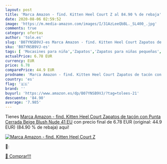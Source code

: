 ```yaml
---
layout: post
title: 'Marca Amazon - find. Kitten Heel Court Z al 84.90 % de rebaja'
date: 2020-08-06 02:59:52
image: 'https://m.media-amazon.com/images/I/31AzLeeQbBL._SL400_.jpg'
comments: true
category: ofertas
author: 'tole.es'
slug: 'B07YNSB9VJ-es Marca Amazon - find. Kitten Heel Court Zapatos de tacón...'
sku: 'B07YNSB9VJ-es'
tags: [ 'Mocasines para niña','Zapatos','Zapatos para niñas pequeñas','Zapatos y complementos','zapatos', ]
actualPrice: 6.78 EUR
currency: EUR
price: 6.78
comparePrice: 44.9 EUR
prodname: 'Marca Amazon - find. Kitten Heel Court Zapatos de tacón con Punta Cerrada  Beige  Blush  Nude   41 EU'
country: 'es'
flag: '🇪🇸'
brand: ''
buyurl: 'https://www.amazon.es/dp/B07YNSB9VJ/?tag=tolees-21'
descuento: '84.90'
average: '7.985'
---
```


Tienes [Marca Amazon - find. Kitten Heel Court Zapatos de tacón con Punta Cerrada  Beige  Blush  Nude   41 EU](https://www.amazon.es/dp/B07YNSB9VJ/?tag=tolees-21) con precio final de  6.78 EUR (original: 44.9 EUR) (84.90 %  de rebaja) aqui!

[![Marca Amazon - find. Kitten Heel Court Z](https://m.media-amazon.com/images/I/31AzLeeQbBL._SL400_.jpg)](https://www.amazon.es/dp/B07YNSB9VJ/?tag=tolees-21)

🔎:


[🛒 Comprar!!!](https://www.amazon.es/dp/B07YNSB9VJ/?tag=tolees-21)
